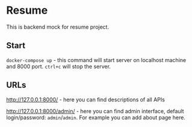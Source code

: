 Resume
===
This is backend mock for resume project.


Start
---
`docker-compose up` - this command will start server on localhost
machine and 8000 port. `ctrl+c` will stop the server.


URLs
---
http://127.0.0.1:8000/ - here you can find descriptions of all APIs

http://127.0.0.1:8000/admin/ - here you can find admin interface, 
default login/password: `admin`/`admin`. 
For example you can add about page here.
